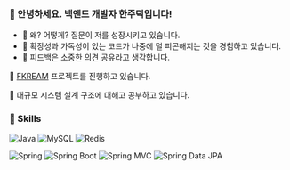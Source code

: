 ### 👋 안녕하세요. 백엔드 개발자 한주덕입니다!

- 🔭 왜? 어떻게? 질문이 저를 성장시키고 있습니다.
- 🌱 확장성과 가독성이 있는 코드가 나중에 덜 피곤해지는 것을 경험하고 있습니다.
- 👯 피드백은 소중한 의견 공유라고 생각합니다.

🤔 [FKREAM](https://github.com/f-lab-edu/FKREAM) 프로젝트를 진행하고 있습니다.

🌱 대규모 시스템 설계 구조에 대해고 공부하고 있습니다.

### 🔨 Skills

![Java](https://img.shields.io/badge/-Java-007396?logo=java&logoColor=white)
![MySQL](https://img.shields.io/badge/-MySQL-4479A1?logo=mysql&logoColor=white)
![Redis](https://camo.githubusercontent.com/f93838dd6431bea23c55287cfbd0587dd6b196e55c0b02817000cb3eab315a17/68747470733a2f2f696d672e736869656c64732e696f2f62616467652f52656469732d2532334443333832442e7376673f267374796c653d666c61742d737175617265266c6f676f3d7265646973266c6f676f436f6c6f723d7768697465)

![Spring](https://img.shields.io/badge/Spring-6DB33F.svg?&flat&logo=Spring&logoColor=white)
![Spring Boot](https://img.shields.io/badge/-Spring%20Boot-6DB33F?logo=spring%20boot&logoColor=white)
![Spring MVC](https://img.shields.io/badge/-Spring%20MVC-6DB33F)
![Spring Data JPA](https://img.shields.io/badge/-Spring%20Data%20JPA-6DB33F?)

<!--
**bfinecpa/bfinecpa** is a ✨ _special_ ✨ repository because its `README.md` (this file) appears on your GitHub profile.

Here are some ideas to get you started:

- 
- 🌱 I’m currently learning ...
- 👯 I’m looking to collaborate on ...
- 🤔 I’m looking for help with ...
- 💬 Ask me about ...
- 📫 How to reach me: ...
- 😄 Pronouns: ...
- ⚡ Fun fact: ...
-->
